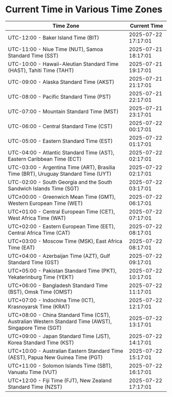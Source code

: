 # Current Time in Various Time Zones

| Time Zone | Current Time |
|-----------|--------------|
| UTC-12:00 - Baker Island Time (BIT) | 2025-07-22 17:17:01 |
| UTC-11:00 - Niue Time (NUT), Samoa Standard Time (SST) | 2025-07-21 18:17:01 |
| UTC-10:00 - Hawaii-Aleutian Standard Time (HAST), Tahiti Time (TAHT) | 2025-07-21 19:17:01 |
| UTC-09:00 - Alaska Standard Time (AKST) | 2025-07-21 21:17:01 |
| UTC-08:00 - Pacific Standard Time (PST) | 2025-07-21 22:17:01 |
| UTC-07:00 - Mountain Standard Time (MST) | 2025-07-21 23:17:01 |
| UTC-06:00 - Central Standard Time (CST) | 2025-07-22 00:17:01 |
| UTC-05:00 - Eastern Standard Time (EST) | 2025-07-22 01:17:01 |
| UTC-04:00 - Atlantic Standard Time (AST), Eastern Caribbean Time (ECT) | 2025-07-22 02:17:01 |
| UTC-03:00 - Argentina Time (ART), Brasília Time (BRT), Uruguay Standard Time (UYT) | 2025-07-22 02:17:01 |
| UTC-02:00 - South Georgia and the South Sandwich Islands Time (SGT) | 2025-07-22 03:17:01 |
| UTC±00:00 - Greenwich Mean Time (GMT), Western European Time (WET) | 2025-07-22 06:17:01 |
| UTC+01:00 - Central European Time (CET), West Africa Time (WAT) | 2025-07-22 07:17:01 |
| UTC+02:00 - Eastern European Time (EET), Central Africa Time (CAT) | 2025-07-22 08:17:01 |
| UTC+03:00 - Moscow Time (MSK), East Africa Time (EAT) | 2025-07-22 08:17:01 |
| UTC+04:00 - Azerbaijan Time (AZT), Gulf Standard Time (GST) | 2025-07-22 09:17:01 |
| UTC+05:00 - Pakistan Standard Time (PKT), Yekaterinburg Time (YEKT) | 2025-07-22 10:17:01 |
| UTC+06:00 - Bangladesh Standard Time (BST), Omsk Time (OMST) | 2025-07-22 11:17:01 |
| UTC+07:00 - Indochina Time (ICT), Krasnoyarsk Time (KRAT) | 2025-07-22 12:17:01 |
| UTC+08:00 - China Standard Time (CST), Australian Western Standard Time (AWST), Singapore Time (SGT) | 2025-07-22 13:17:01 |
| UTC+09:00 - Japan Standard Time (JST), Korea Standard Time (KST) | 2025-07-22 14:17:01 |
| UTC+10:00 - Australian Eastern Standard Time (AEST), Papua New Guinea Time (PGT) | 2025-07-22 15:17:01 |
| UTC+11:00 - Solomon Islands Time (SBT), Vanuatu Time (VUT) | 2025-07-22 16:17:01 |
| UTC+12:00 - Fiji Time (FJT), New Zealand Standard Time (NZST) | 2025-07-22 17:17:01 |
